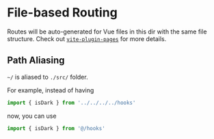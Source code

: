 # File-based Routing

Routes will be auto-generated for Vue files in this dir with the same file structure.
Check out [`vite-plugin-pages`](https://github.com/hannoeru/vite-plugin-pages) for more details.

## Path Aliasing

`~/` is aliased to `./src/` folder.

For example, instead of having

```ts
import { isDark } from '../../../../hooks'
```

now, you can use

```ts
import { isDark } from '@/hooks'
```
